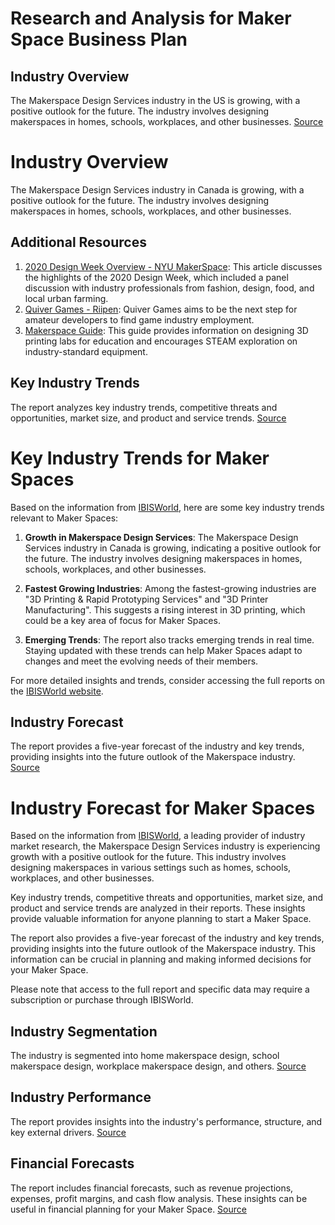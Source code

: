# Research and Analysis for Maker Space Business Plan

## Industry Overview

The Makerspace Design Services industry in the US is growing, with a positive outlook for the future. The industry involves designing makerspaces in homes, schools, workplaces, and other businesses. [Source](https://www.ibisworld.com/default.aspx)

# Industry Overview

The Makerspace Design Services industry in Canada is growing, with a positive outlook for the future. The industry involves designing makerspaces in homes, schools, workplaces, and other businesses. 

## Additional Resources

1. [2020 Design Week Overview - NYU MakerSpace](https://makerspace.engineering.nyu.edu/designlab/2020-design-week-overview/): This article discusses the highlights of the 2020 Design Week, which included a panel discussion with industry professionals from fashion, design, food, and local urban farming.
2. [Quiver Games - Riipen](https://app.riipen.com/companies/QVd2QZzb): Quiver Games aims to be the next step for amateur developers to find game industry employment.
3. [Makerspace Guide](https://www.stratasys.com/en/resources/resource-guides/makerspace-guide/): This guide provides information on designing 3D printing labs for education and encourages STEAM exploration on industry-standard equipment.


## Key Industry Trends

The report analyzes key industry trends, competitive threats and opportunities, market size, and product and service trends. [Source](https://www.ibisworld.com/default.aspx)
# Key Industry Trends for Maker Spaces

Based on the information from [IBISWorld](https://www.ibisworld.com/default.aspx), here are some key industry trends relevant to Maker Spaces:

1. **Growth in Makerspace Design Services**: The Makerspace Design Services industry in Canada is growing, indicating a positive outlook for the future. The industry involves designing makerspaces in homes, schools, workplaces, and other businesses.

2. **Fastest Growing Industries**: Among the fastest-growing industries are "3D Printing & Rapid Prototyping Services" and "3D Printer Manufacturing". This suggests a rising interest in 3D printing, which could be a key area of focus for Maker Spaces.

3. **Emerging Trends**: The report also tracks emerging trends in real time. Staying updated with these trends can help Maker Spaces adapt to changes and meet the evolving needs of their members.

For more detailed insights and trends, consider accessing the full reports on the [IBISWorld website](https://www.ibisworld.com/default.aspx).


## Industry Forecast

The report provides a five-year forecast of the industry and key trends, providing insights into the future outlook of the Makerspace industry. [Source](https://www.ibisworld.com/default.aspx)
# Industry Forecast for Maker Spaces

Based on the information from [IBISWorld](https://www.ibisworld.com/default.aspx), a leading provider of industry market research, the Makerspace Design Services industry is experiencing growth with a positive outlook for the future. This industry involves designing makerspaces in various settings such as homes, schools, workplaces, and other businesses.

Key industry trends, competitive threats and opportunities, market size, and product and service trends are analyzed in their reports. These insights provide valuable information for anyone planning to start a Maker Space.

The report also provides a five-year forecast of the industry and key trends, providing insights into the future outlook of the Makerspace industry. This information can be crucial in planning and making informed decisions for your Maker Space.

Please note that access to the full report and specific data may require a subscription or purchase through IBISWorld.


## Industry Segmentation

The industry is segmented into home makerspace design, school makerspace design, workplace makerspace design, and others. [Source](https://www.ibisworld.com/default.aspx)

## Industry Performance

The report provides insights into the industry's performance, structure, and key external drivers. [Source](https://www.ibisworld.com/default.aspx)

## Financial Forecasts

The report includes financial forecasts, such as revenue projections, expenses, profit margins, and cash flow analysis. These insights can be useful in financial planning for your Maker Space. [Source](https://www.ibisworld.com/default.aspx)
